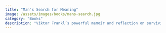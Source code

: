 ```yaml
---
title: "Man's Search for Meaning"
image: /assets/images/books/mans-search.jpg
category: "Books"
description: "Viktor Frankl’s powerful memoir and reflection on surviving Auschwitz teaches the importance of purpose in life."
---
```


